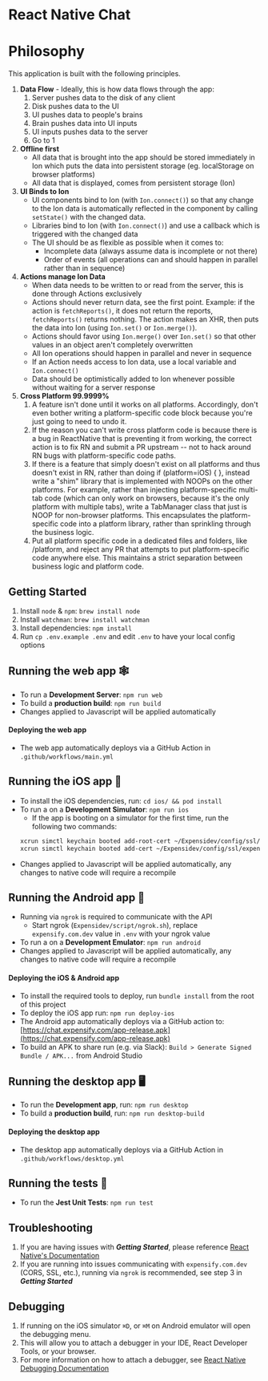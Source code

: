 # React Native Chat

# Philosophy
This application is built with the following principles.
1. **Data Flow** - Ideally, this is how data flows through the app:
    1. Server pushes data to the disk of any client
    1. Disk pushes data to the UI
    1. UI pushes data to people's brains
    1. Brain pushes data into UI inputs
    1. UI inputs pushes data to the server
    1. Go to 1
1. **Offline first** 
    - All data that is brought into the app should be stored immediately in Ion which puts the data into persistent storage (eg. localStorage on browser platforms)
    - All data that is displayed, comes from persistent storage (Ion)
1. **UI Binds to Ion** 
    - UI components bind to Ion (with `Ion.connect()`) so that any change to the Ion data is automatically reflected in the component by calling `setState()` with the changed data.
    - Libraries bind to Ion (with `Ion.connect()`) and use a callback which is triggered with the changed data
    - The UI should be as flexible as possible when it comes to:
        - Incomplete data (always assume data is incomplete or not there)
        - Order of events (all operations can and should happen in parallel rather than in sequence)
1. **Actions manage Ion Data** 
    - When data needs to be written to or read from the server, this is done through Actions exclusively
    - Actions should never return data, see the first point. Example:  if the action is `fetchReports()`, it does not return the reports, `fetchReports()` returns nothing. The action makes an XHR, then puts the data into Ion (using `Ion.set()` or `Ion.merge()`).
    - Actions should favor using `Ion.merge()` over `Ion.set()` so that other values in an object aren't completely overwritten
    - All Ion operations should happen in parallel and never in sequence
    - If an Action needs access to Ion data, use a local variable and `Ion.connect()`
    - Data should be optimistically added to Ion whenever possible without waiting for a server response
1. **Cross Platform 99.9999%**
    1. A feature isn't done until it works on all platforms.  Accordingly, don't even bother writing a platform-specific code block because you're just going to need to undo it.
    1. If the reason you can't write cross platform code is because there is a bug in ReactNative that is preventing it from working, the correct action is to fix RN and submit a PR upstream -- not to hack around RN bugs with platform-specific code paths.
    1. If there is a feature that simply doesn't exist on all platforms and thus doesn't exist in RN, rather than doing if (platform=iOS) { }, instead write a "shim" library that is implemented with NOOPs on the other platforms.  For example, rather than injecting platform-specific multi-tab code (which can only work on browsers, because it's the only platform with multiple tabs), write a TabManager class that just is NOOP for non-browser platforms.  This encapsulates the platform-specific code into a platform library, rather than sprinkling through the business logic.
    1. Put all platform specific code in a dedicated files and folders, like /platform, and reject any PR that attempts to put platform-specific code anywhere else.  This maintains a strict separation between business logic and platform code.

## Getting Started
1. Install `node` & `npm`: `brew install node`
2. Install `watchman`: `brew install watchman`
3. Install dependencies: `npm install`
4. Run `cp .env.example .env` and edit `.env` to have your local config options


## Running the web app 🕸
* To run a **Development Server**: `npm run web`
* To build a **production build**: `npm run build`
* Changes applied to Javascript will be applied automatically

#### Deploying the web app
* The web app automatically deploys via a GitHub Action in `.github/workflows/main.yml`

## Running the iOS app 📱
* To install the iOS dependencies, run: `cd ios/ && pod install`
* To run a on a **Development Simulator**: `npm run ios`
    * If the app is booting on a simulator for the first time, run the following two commands:
    ```bash
    xcrun simctl keychain booted add-root-cert ~/Expensidev/config/ssl/rootCA.crt #Adds root cert and trusts it
    xcrun simctl keychain booted add-cert ~/Expensidev/config/ssl/expensify.com.dev.pem #Adds .dev cert and trusts it
    ```
* Changes applied to Javascript will be applied automatically, any changes to native code will require a recompile

## Running the Android app 🤖
* Running via `ngrok` is required to communicate with the API
    * Start ngrok (`Expensidev/script/ngrok.sh`), replace `expensify.com.dev` value in `.env` with your ngrok value
* To run a on a **Development Emulator**: `npm run android`
* Changes applied to Javascript will be applied automatically, any changes to native code will require a recompile

#### Deploying the iOS & Android app
* To install the required tools to deploy, run `bundle install` from the root of this project
* To deploy the iOS app run: `npm run deploy-ios`
* The Android app automatically deploys via a GitHub action to: [https://chat.expensify.com/app-release.apk](https://chat.expensify.com/app-release.apk)
* To build an APK to share run (e.g. via Slack): `Build > Generate Signed Bundle / APK...` from Android Studio

## Running the desktop app 🖥
 * To run the **Development app**, run: `npm run desktop`
 * To build a **production build**, run: `npm run desktop-build`
 
#### Deploying the desktop app
 * The desktop app automatically deploys via a GitHub Action in `.github/workflows/desktop.yml`

## Running the tests 🎰
* To run the **Jest Unit Tests**: `npm run test`

## Troubleshooting
1. If you are having issues with **_Getting Started_**, please reference [React Native's Documentation](https://reactnative.dev/docs/environment-setup)
2. If you are running into issues communicating with `expensify.com.dev` (CORS, SSL, etc.), running via `ngrok` is recommended, see step 3 in **_Getting Started_**

## Debugging
1. If running on the iOS simulator `⌘D`, or `⌘M` on Android emulator will open the debugging menu. 
2. This will allow you to attach a debugger in your IDE, React Developer Tools, or your browser. 
3. For more information on how to attach a debugger, see [React Native Debugging Documentation](https://reactnative.dev/docs/debugging#chrome-developer-tools)
